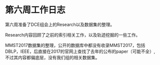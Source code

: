 # 第六周工作日志

第六周准备了DCE组会上的Research以及数据集的整理。

Research内容回顾了之前的索引相关工作，以及轨迹挖掘的一些工作。

MMST2017数据集的整理，公开的数据库中都没有收录MMST2017，包括DBLP，IEEE，后直接在2017的官网上查找了去年的公布的paper（可能不全）, 不过其内容都偏底层，没有我们组的相关数据集。
